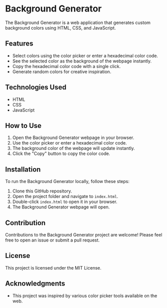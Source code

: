 # Background Generator

The Background Generator is a web application that generates custom background colors using HTML, CSS, and JavaScript.

## Features
- Select colors using the color picker or enter a hexadecimal color code.
- See the selected color as the background of the webpage instantly.
- Copy the hexadecimal color code with a single click.
- Generate random colors for creative inspiration.

## Technologies Used
- HTML
- CSS
- JavaScript

## How to Use
1. Open the Background Generator webpage in your browser.
2. Use the color picker or enter a hexadecimal color code.
3. The background color of the webpage will update instantly.
4. Click the "Copy" button to copy the color code.

## Installation
To run the Background Generator locally, follow these steps:

1. Clone this GitHub repository.
2. Open the project folder and navigate to `index.html`.
3. Double-click `index.html` to open it in your browser.
4. The Background Generator webpage will open.

## Contribution
Contributions to the Background Generator project are welcome! Please feel free to open an issue or submit a pull request.

## License
This project is licensed under the MIT License.

## Acknowledgments
- This project was inspired by various color picker tools available on the web.
